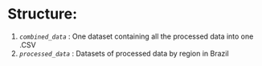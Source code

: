 # Structure:

1. _`combined_data`_ : One dataset containing all the processed data into one .CSV
2. _`processed_data`_ : Datasets of processed data by region in Brazil
